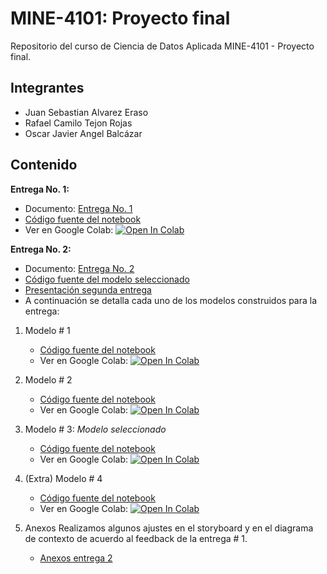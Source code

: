 # MINE-4101: Proyecto final

Repositorio del curso de Ciencia de Datos Aplicada MINE-4101 - Proyecto final.

## Integrantes

* Juan Sebastian Alvarez Eraso
* Rafael Camilo Tejon Rojas
* Oscar Javier Angel Balcázar

## Contenido

**Entrega No. 1:**
  * Documento: [Entrega No. 1](https://github.com/juanalvarez123/MINE-4101-proyecto-final/blob/main/docs/Proyecto%20final%20-%20Primera%20entrega.pdf) 
  * [Código fuente del notebook](https://github.com/juanalvarez123/MINE-4101-proyecto-final/blob/main/Proyecto_Entrega_1.ipynb)
  * Ver en Google Colab: [![Open In Colab](https://colab.research.google.com/assets/colab-badge.svg)](https://colab.research.google.com/github/juanalvarez123/MINE-4101-proyecto-final/blob/main/Proyecto_Entrega_1.ipynb)

**Entrega No. 2:**
  * Documento: [Entrega No. 2](https://github.com/juanalvarez123/MINE-4101-proyecto-final/blob/main/docs/Proyecto%20final%20-%20Segunda%20entrega.pdf)
  * [Código fuente del modelo seleccionado](https://github.com/juanalvarez123/MINE-4101-proyecto-final/blob/main/Segunda_Entrega/MODELO_3.ipynb)
  * [Presentación segunda entrega](https://github.com/juanalvarez123/MINE-4101-proyecto-final/blob/main/docs/Presentacion%20segunda%20entrega.pdf)
  * A continuación se detalla cada uno de los modelos construidos para la entrega:

1. Modelo # 1
      - [Código fuente del notebook](https://github.com/juanalvarez123/MINE-4101-proyecto-final/blob/main/Segunda_Entrega/MODELO_1.ipynb)
      - Ver en Google Colab: [![Open In Colab](https://colab.research.google.com/assets/colab-badge.svg)](https://colab.research.google.com/github/juanalvarez123/MINE-4101-proyecto-final/blob/main/Segunda_Entrega/MODELO_1.ipynb)
      
2.  Modelo # 2
      - [Código fuente del notebook](https://github.com/juanalvarez123/MINE-4101-proyecto-final/blob/main/Segunda_Entrega/MODELO_2.ipynb)
      - Ver en Google Colab: [![Open In Colab](https://colab.research.google.com/assets/colab-badge.svg)](https://colab.research.google.com/github/juanalvarez123/MINE-4101-proyecto-final/blob/main/Segunda_Entrega/MODELO_2.ipynb)
    
3. Modelo # 3: *Modelo seleccionado*
      - [Código fuente del notebook](https://github.com/juanalvarez123/MINE-4101-proyecto-final/blob/main/Segunda_Entrega/MODELO_3.ipynb)
      - Ver en Google Colab: [![Open In Colab](https://colab.research.google.com/assets/colab-badge.svg)](https://colab.research.google.com/github/juanalvarez123/MINE-4101-proyecto-final/blob/main/Segunda_Entrega/MODELO_3.ipynb)

4. (Extra) Modelo # 4
      - [Código fuente del notebook](https://github.com/juanalvarez123/MINE-4101-proyecto-final/blob/main/Segunda_Entrega/MODELO_4.ipynb)
      - Ver en Google Colab: [![Open In Colab](https://colab.research.google.com/assets/colab-badge.svg)](https://colab.research.google.com/github/juanalvarez123/MINE-4101-proyecto-final/blob/main/Segunda_Entrega/MODELO_4.ipynb)

5. Anexos
     Realizamos algunos ajustes en el storyboard y en el diagrama de contexto de acuerdo al feedback de la entrega # 1.
     - [Anexos entrega 2](https://github.com/juanalvarez123/MINE-4101-proyecto-final/blob/main/Anexos.md)
